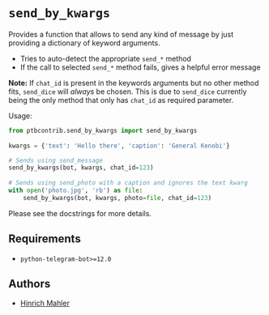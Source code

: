 # `send_by_kwargs`

Provides a function that allows to send any kind of message by just providing a dictionary of keyword arguments.

*   Tries to auto-detect the appropriate `send_*` method
*   If the call to selected `send_*` method fails, gives a helpful error message

**Note:** If `chat_id` is present in the keywords arguments but no other method fits, `send_dice` will *always* be chosen. This is due to `send_dice` currently being the only method that only has `chat_id` as required parameter.

Usage:

```python
from ptbcontrib.send_by_kwargs import send_by_kwargs
    
kwargs = {'text': 'Hello there', 'caption': 'General Kenobi'}

# Sends using send_message
send_by_kwargs(bot, kwargs, chat_id=123)
    
# Sends using send_photo with a caption and ignores the text kwarg
with open('photo.jpg', 'rb') as file:
    send_by_kwargs(bot, kwargs, photo=file, chat_id=123)
```

Please see the docstrings for more details.

## Requirements

*   `python-telegram-bot>=12.0`

## Authors

*   [Hinrich Mahler](https://github.com/bibo-joshi)
